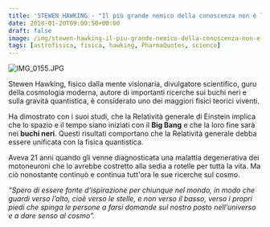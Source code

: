 ```yaml
---
title: 'STEWEN HAWKING - "Il più grande nemico della conoscenza non è l''ignoranza, è l''illusione della conoscenza"'
date: 2018-01-20T09:00:50+00:00
draft: false
image: /img/stewen-hawking-il-piu-grande-nemico-della-conoscenza-non-e-lignoranza-e-lillusione-della-conoscenza.md/img_0155.jpg
tags: [astrofisica, fisica, hawking, PharmaQuotes, science]
---
```


![IMG_0155.JPG](/img/stewen-hawking-il-piu-grande-nemico-della-conoscenza-non-e-lignoranza-e-lillusione-della-conoscenza.md/img_0155.jpg)

Stewen Hawking, fisico dalla mente visionaria, divulgatore scientifico, guru della cosmologia moderna, autore di importanti ricerche sui buchi neri e sulla gravità quantistica, è considerato uno dei maggiori fisici teorici viventi.

Ha dimostrato con i suoi studi, che la Relatività generale di Einstein implica che lo spazio e il tempo siano iniziati con il **Big Bang** e che la loro fine sarà nei **buchi neri**. Questi risultati comportano che la Relatività generale debba essere unificata con la fisica quantistica.

Aveva 21 anni quando gli venne diagnosticata una malattia degenerativa dei motoneuroni che lo avrebbe costretto alla sedia a rotelle per tutta la vita. Ma ciò nonostante continuò e continua tutt'ora le sue ricerche sul cosmo.

_“Spero di essere fonte d’ispirazione per chiunque nel mondo, in modo che guardi verso l’alto, cioè verso le stelle, e non verso il basso, verso i propri piedi che spinga le persone a farsi domande sul nostro posto nell’universo e a dare senso al cosmo”._